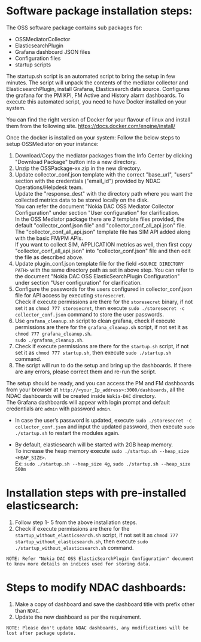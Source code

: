 # Software package installation steps:

The OSS software package contains sub packages for:
* OSSMediatorCollector
* ElasticsearchPlugin
* Grafana dashboard JSON files
* Configuration files
* startup scripts

The startup.sh script is an automated script to bring the setup in few minutes. The script will unpack the contents of the mediator collector and ElasticsearchPlugin, install Grafana, Elasticsearch data source. Configures the grafana for the PM KPI, FM Active and History alarm dashboards.
To execute this automated script, you need to have Docker installed on your system.

You can find the right version of Docker for your flavour of linux and install them from the following site.
https://docs.docker.com/engine/install/

Once the docker is installed on your system:
Follow the below steps to setup OSSMediator on your instance:
1. Download/Copy the mediator packages from the Info Center by clicking "Download Package" button into a new directory.
2. Unzip the OSSPackage-xx.zip in the new directory.
3. Update collector_conf.json template with the correct "base_url", "users" section with the credentials  ("email_id") provided by NDAC Operations/Helpdesk team.  
Update the "response_dest" with the directory path where you want the collected metrics data to be stored locally on the disk.  
You can refer the document "Nokia DAC OSS Mediator Collector Configuration" under section "User configuration" for clarification.  
In the OSS Mediator package there are 2 template files provided, the default "collector_conf.json file" and "collector_conf_all_api.json" file. The "collector_conf_all_api.json" template file has SIM API added along with the basic FM/PM APIs.  
If you want to collect SIM, APPLICATION metrics as well, then first copy "collector_conf_all_api.json" into "collector_conf.json" file and then edit the file as described above.  
4. Update plugin_conf.json template file for the field `<SOURCE DIRECTORY PATH>` with the same directory path as set in above step.
You can refer to the document "Nokia DAC OSS ElasticSearchPlugin Configuration" under section "User configuration" for clarification. 
5. Configure the passwords for the users configured in collector_conf.json file for API access by executing `storesecret`.  
Check if execute permissions are there for the `storesecret` binary, if not set it as `chmod 777 storesecret`, then execute `sudo ./storesecret -c collector_conf.json` command to store the user passwords.  
6. Use `grafana_cleanup.sh` script to clean grafana, check if execute permissions are there for the `grafana_cleanup.sh` script, if not set it as `chmod 777 grafana_cleanup.sh`.  
   `sudo ./grafana_cleanup.sh`.
7. Check if execute permissions are there for the `startup.sh` script, if not set it as `chmod 777 startup.sh`, then execute `sudo ./startup.sh` command.
8. The script will run to do the setup and bring up the dashboards. If there are any errors, please correct them and re-run the script.

The setup should be ready, and you can access the PM and FM dashboards from your browser at `http://<your_Ip_address>:3000/dashboards`, all the NDAC dashboards will be created inside `Nokia-DAC` directory.  
The Grafana dashboards will appear with login prompt and default credentials are `admin` with password `admin`.  

* In case the user’s password is updated, execute `sudo ./storesecret -c collector_conf.json` and input the updated password, then execute `sudo ./startup.sh` to restart the modules again.

* By default, elasticsearch will be started with 2GB heap memory.  
  To increase the heap memory execute `sudo ./startup.sh --heap_size <HEAP_SIZE>`.  
  Ex: `sudo ./startup.sh --heap_size 4g`, `sudo ./startup.sh --heap_size 500m`

# Installation steps with pre-installed elasticsearch:

1. Follow step 1- 5 from the above installation steps.
2. Check if execute permissions are there for the `startup_without_elasticsearch.sh` script, if not set it as `chmod 777 startup_without_elasticsearch.sh`, then execute `sudo ./startup_without_elasticsearch.sh` command.

````
NOTE: Refer "Nokia DAC OSS ElasticSearchPlugin Configuration" document to know more details on indices used for storing data.
````

# Steps to modify NDAC dashboards:
1. Make a copy of dashboard and save the dashboard title with prefix other than `NDAC`.
2. Update the new dashboard as per the requirement.

````
NOTE: Please don't update NDAC dashboards, any modifications will be lost after package update.
````